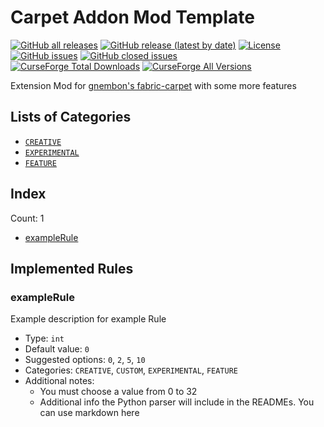 # Carpet Addon Mod Template

[![GitHub all releases](https://img.shields.io/github/downloads/RubixDev/CarpetAddonTemplate/total)](https://github.com/RubixDev/CarpetAddonTemplate/releases)
[![GitHub release (latest by date)](https://img.shields.io/github/downloads/RubixDev/CarpetAddonTemplate/latest/total)](https://github.com/RubixDev/CarpetAddonTemplate/releases/latest)
[![License](https://img.shields.io/github/license/RubixDev/CarpetAddonTemplate)](https://github.com/RubixDev/CarpetAddonTemplate/blob/main/LICENSE)
[![GitHub issues](https://img.shields.io/github/issues/RubixDev/CarpetAddonTemplate)](https://github.com/RubixDev/CarpetAddonTemplate/issues)
[![GitHub closed issues](https://img.shields.io/github/issues-closed/RubixDev/CarpetAddonTemplate)](https://github.com/RubixDev/CarpetAddonTemplate/issues?q=is%3Aissue+is%3Aclosed)  
[![CurseForge Total Downloads](http://cf.way2muchnoise.eu/full_<CurseForgeProjectID>_downloads.svg)](https://www.curseforge.com/minecraft/mc-mods/<CurseForge_Project_Name>/files)
[![CurseForge All Versions](http://cf.way2muchnoise.eu/versions/For%20MC_<CurseForgeProjectID>_all.svg)](https://www.curseforge.com/minecraft/mc-mods/<CurseForge_Project_Name>)

Extension Mod for [gnembon's fabric-carpet](https://github.com/gnembon/fabric-carpet) with some more features

## Lists of Categories
- [`CREATIVE`](markdown/CREATIVE_Category.md)
- [`EXPERIMENTAL`](markdown/EXPERIMENTAL_Category.md)
- [`FEATURE`](markdown/FEATURE_Category.md)

## Index
Count: 1
- [exampleRule](#examplerule)

## Implemented Rules

### exampleRule
Example description for example Rule    
- Type: `int`
- Default value: `0`
- Suggested options: `0`, `2`, `5`, `10`
- Categories: `CREATIVE`, `CUSTOM`, `EXPERIMENTAL`, `FEATURE`
- Additional notes:
  - You must choose a value from 0 to 32
  - Additional info the Python parser will include in the READMEs. You can use markdown here
